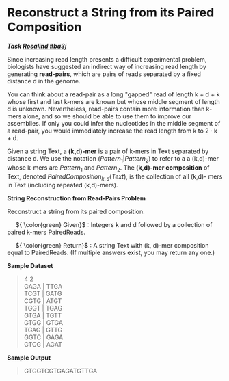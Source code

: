 # Reconstruct a String from its Paired Composition 

***Task [Rosalind #ba3j](https://rosalind.info/problems/ba3j/)***

Since increasing read length presents a difficult experimental problem, biologists have suggested an indirect way of increasing read length by generating **read-pairs**, which are pairs of reads 
separated by a fixed distance d in the genome.

You can think about a read-pair as a long "gapped" read of length k + d + k whose first and last k-mers are known but whose middle segment of length d is unknown. Nevertheless, read-pairs 
contain more information than k-mers alone, and so we should be able to use them to improve our assemblies. If only you could infer the nucleotides in the middle segment of a read-pair, you 
would immediately increase the read length from k to 2 · k + d.

Given a string Text, a **(k,d)-mer** is a pair of k-mers in Text separated by distance d. We use the notation $(Pattern_{1}|Pattern_{2})$ to refer to a a (k,d)-mer whose k-mers are 
$Pattern_{1}$ and $Pattern_{2}$. The **(k,d)-mer composition** of Text, denoted $PairedComposition_{k,d}(Text)$, is the collection of all (k,d)- mers in Text (including repeated (k,d)-mers).

**String Reconstruction from Read-Pairs Problem**

Reconstruct a string from its paired composition.

&nbsp;&nbsp;&nbsp;&nbsp; ${ \color{green} Given}$ : Integers k and d followed by a collection of paired k-mers PairedReads.

&nbsp;&nbsp;&nbsp;&nbsp; ${ \color{green} Return}$ : A string Text with (k, d)-mer composition equal to PairedReads. (If multiple answers exist, you may return any one.)

**Sample Dataset**

>4 2  
>GAGA | TTGA  
>TCGT | GATG  
>CGTG | ATGT  
>TGGT | TGAG  
>GTGA | TGTT  
>GTGG | GTGA  
>TGAG | GTTG  
>GGTC | GAGA  
>GTCG | AGAT

**Sample Output**

>GTGGTCGTGAGATGTTGA
